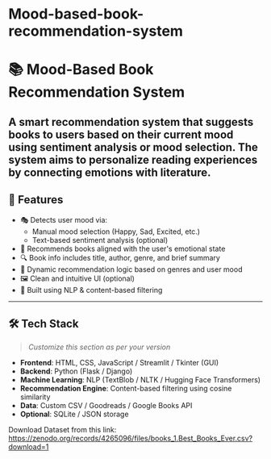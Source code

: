 # Mood-based-book-recommendation-system
# 📚 Mood-Based Book Recommendation System

A smart recommendation system that suggests books to users based on their current **mood** using sentiment analysis or mood selection. The system aims to personalize reading experiences by connecting emotions with literature.
---

## 🎯 Features

- 🎭 Detects user mood via:
  - Manual mood selection (Happy, Sad, Excited, etc.)
  - Text-based sentiment analysis (optional)
- 📖 Recommends books aligned with the user's emotional state
- 🔍 Book info includes title, author, genre, and brief summary
- 💾 Dynamic recommendation logic based on genres and user mood
- 🖼️ Clean and intuitive UI (optional)
- 🧠 Built using NLP & content-based filtering

---
## 🛠️ Tech Stack

> _Customize this section as per your version_

- **Frontend**: HTML, CSS, JavaScript / Streamlit / Tkinter (GUI)
- **Backend**: Python (Flask / Django)
- **Machine Learning**: NLP (TextBlob / NLTK / Hugging Face Transformers)
- **Recommendation Engine**: Content-based filtering using cosine similarity
- **Data**: Custom CSV / Goodreads / Google Books API
- **Optional**: SQLite / JSON storage

Download Dataset from this link: https://zenodo.org/records/4265096/files/books_1.Best_Books_Ever.csv?download=1


